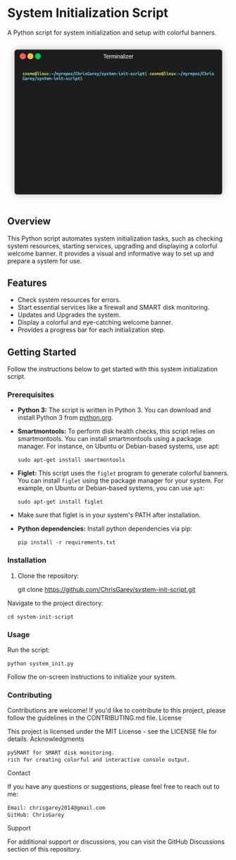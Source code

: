 # System Initialization Script

A Python script for system initialization and setup with colorful banners.

![System Initialization](system-init.gif)

## Overview

This Python script automates system initialization tasks, such as checking system resources, starting services, upgrading and displaying a colorful welcome banner. It provides a visual and informative way to set up and prepare a system for use.

## Features

- Check system resources for errors.
- Start essential services like a firewall and SMART disk monitoring.
- Updates and Upgrades the system.
- Display a colorful and eye-catching welcome banner.
- Provides a progress bar for each initialization step.

## Getting Started

Follow the instructions below to get started with this system initialization script.

### Prerequisites

- **Python 3:** The script is written in Python 3. You can download and install Python 3 from [python.org](https://www.python.org/downloads/).

- **Smartmontools:** To perform disk health checks, this script relies on smartmontools. You can install smartmontools using a package manager. For instance, on Ubuntu or Debian-based systems, use apt:

    ```
    sudo apt-get install smartmontools
    ```
- **Figlet:** This script uses the `figlet` program to generate colorful banners. You can install `figlet` using the package manager for your system. For example, on Ubuntu or Debian-based systems, you can use `apt`:

    ```
    sudo apt-get install figlet
    ```
- Make sure that figlet is in your system's PATH after installation.

- **Python dependencies:** Install python dependencies via pip:

    ```
    pip install -r requirements.txt
    ```

### Installation

1. Clone the repository:
    
    git clone https://github.com/ChrisGarey/system-init-script.git

Navigate to the project directory:

    cd system-init-script

### Usage

Run the script:

    python system_init.py

Follow the on-screen instructions to initialize your system.

### Contributing

Contributions are welcome! If you'd like to contribute to this project, please follow the guidelines in the CONTRIBUTING.md file.
License

This project is licensed under the MIT License - see the LICENSE file for details.
Acknowledgments

    pySMART for SMART disk monitoring.
    rich for creating colorful and interactive console output.

Contact

If you have any questions or suggestions, please feel free to reach out to me:

    Email: chrisgarey2014@gmail.com
    GitHub: ChrisGarey

Support

For additional support or discussions, you can visit the GitHub Discussions section of this repository.

